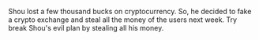 Shou lost a few thousand bucks on cryptocurrency. So, he decided to fake a crypto exchange and steal all the money of the users next week. Try break Shou's evil plan by stealing all his money. 
